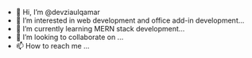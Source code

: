 - 👋 Hi, I’m @devziaulqamar
- 👀 I’m interested in web development and office add-in development...
- 🌱 I’m currently learning MERN stack development...
- 💞️ I’m looking to collaborate on ...
- 📫 How to reach me ...

<!---
devziaulqamar/devziaulqamar is a ✨ special ✨ repository because its `README.md` (this file) appears on your GitHub profile.
You can click the Preview link to take a look at your changes.
--->
